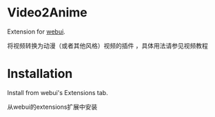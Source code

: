 # Video2Anime

Extension for [webui](https://github.com/AUTOMATIC1111/stable-diffusion-webui).

将视频转换为动漫（或者其他风格）视频的插件 ，具体用法请参见视频教程

# Installation

Install from webui's Extensions tab.

从webui的extensions扩展中安装


